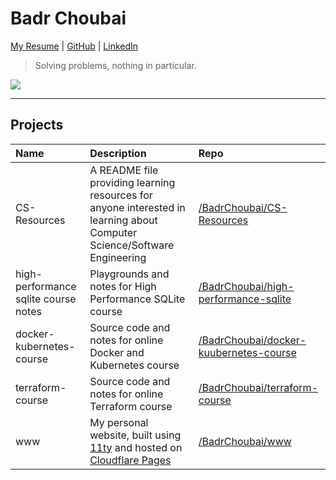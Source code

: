# Badr Choubai

[My Resume](./RESUME.md) |
[GitHub](https://wwww.github.com/BadrChoubai) |
[LinkedIn](https://www.linkedin.com/in/BadrChoubai)

> Solving problems, nothing in particular.

[![](https://badgers.space/badge/uses/Framework%20Laptop%2013/orange)](https://frame.work/)

---

## Projects

|Name|Description|Repo|
|:-|:-|:-|
|CS-Resources|A README file providing learning resources for anyone interested in learning about Computer Science/Software Engineering|[/BadrChoubai/CS-Resources](https://www.github.com/BadrChoubai/CS-Resources)|
|high-performance sqlite course notes|Playgrounds and notes for High Performance SQLite course|[/BadrChoubai/high-performance-sqlite](https://github.com/BadrChoubai/high-performance-sqlite/)|
|docker-kubernetes-course|Source code and notes for online Docker and Kubernetes course|[/BadrChoubai/docker-kuubernetes-course](https://github.com/BadrChoubai/docker-kubernetes-course)|
|terraform-course|Source code and notes for online Terraform course|[/BadrChoubai/terraform-course](https://github.com/BadrChoubai/terraform-course)|
|www|My personal website, built using [11ty](https://11ty.dev) and hosted on [Cloudflare Pages](https://pages.cloudflare.com/)|[/BadrChoubai/www](https://www.github.com/BadrChoubai/www)|
